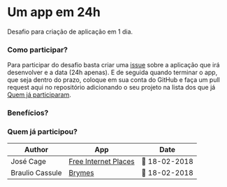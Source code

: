 # Um app em 24h
Desafio para criação de aplicação em 1 dia.

### Como participar?
Para participar do desafio basta criar uma [issue](https://github.com/JoseCage/umappem24h/issues/new) sobre a aplicação que irá desenvolver e a data (24h apenas). E de seguida quando terminar o app, que seja dentro do prazo, coloque em sua conta do GitHub e faça um pull request aqui no repositório adicionando o seu projeto na lista dos que já [Quem já participaram](#quem-j%C3%A1-participou).


### Benefícios?


### Quem já participou?

|Author|App|Date|
----|----|----|
|José Cage| [Free Internet Places](https://github.com/JoseCage/free-internet-places-angola) | :calendar: 18-02-2018|
|Braulio Cassule| [Brymes](https://github.com/braulio94/Brymes) | :calendar: 18-02-2018|
